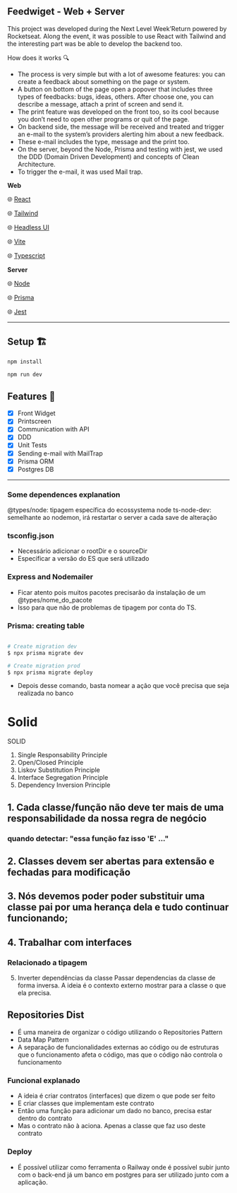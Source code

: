 ## Feedwiget - Web + Server

This project was developed during the Next Level Week’Return powered by Rocketseat.
Along the event, it was possible to use React with Tailwind and the interesting part was be able to develop the backend too.

How does it works 🔍

- The process is very simple but with a lot of awesome features: you can create a feedback about something on the page or system.
- A button on bottom of the page open a popover that includes three types of feedbacks: bugs, ideas, others. After choose one, you can describe a message, attach a print of screen and send it.
- The print feature was developed on the front too, so its cool because you don’t need to open other programs or quit of the page.
- On backend side, the message will be received and treated and trigger an e-mail to the system’s providers alerting him about a new feedback.
- These e-mail includes the type, message and the print too.
- On the server, beyond the Node, Prisma and testing with jest, we used the DDD (Domain Driven Development) and concepts of Clean Architecture.
- To trigger the e-mail, it was used Mail trap.

**Web**

🌐 [React](https://pt-br.reactjs.org/)

🌐 [Tailwind](https://tailwindcss.com/)

🌐 [Headless UI](https://headlessui.com/)

🌐 [Vite](https://vitejs.dev/)

🌐 [Typescript](https://www.typescriptlang.org/)

**Server**

🌐 [Node](https://nodejs.org/en/)

🌐 [Prisma](https://www.prisma.io/)

🌐 [Jest](https://jestjs.io/pt-BR/)

---

## Setup 🏗️

```bash
npm install
```

```bash
npm run dev
```

## Features 📜

- [x]  Front Widget
- [x]  Printscreen
- [x]  Communication with API
- [x]  DDD
- [x]  Unit Tests
- [x]  Sending e-mail with MailTrap
- [x]  Prisma ORM
- [x]  Postgres DB

---

### Some dependences explanation
@types/node: tipagem específica do ecossystema node
ts-node-dev: semelhante ao nodemon, irá restartar o server a cada save de alteração

### tsconfig.json
- Necessário adicionar o rootDir e o sourceDir
- Especificar a versão do ES que será utilizado

### Express and Nodemailer
- Ficar atento pois muitos pacotes precisarão da instalação de um @types/nome_do_pacote
- Isso para que não de problemas de tipagem por conta do TS.

### Prisma: creating table
```bash

# Create migration dev
$ npx prisma migrate dev

# Create migration prod
$ npx prisma migrate deploy

```
- Depois desse comando, basta nomear a ação que você precisa que seja realizada no banco


# Solid
SOLID

1. Single Responsability Principle
2. Open/Closed Principle
3. Liskov Substitution Principle
4. Interface Segregation Principle
5. Dependency Inversion Principle

## 1. Cada classe/função não deve ter mais de uma responsabilidade da nossa regra de negócio
### quando detectar: "essa função faz isso 'E' ..."

## 2. Classes devem ser abertas para extensão e fechadas para modificação

## 3. Nós devemos poder poder substituir uma classe pai por uma herança dela e tudo continuar funcionando;

## 4. Trabalhar com interfaces
### Relacionado a tipagem

5. Inverter dependências da classe
Passar dependencias da classe de forma inversa.
A ideia é o contexto externo mostrar para a classe o que ela precisa.

## Repositories Dist
- É uma maneira de organizar o código utilizando o Repositories Pattern
- Data Map Pattern
- A separação de funcionalidades externas ao código ou de estruturas que o funcionamento afeta o código, mas que o código não controla o funcionamento
### Funcional explanado
- A ideia é criar contratos (interfaces) que dizem o que pode ser feito
- E criar classes que implementam este contrato
- Então uma função para adicionar um dado no banco, precisa estar dentro do contrato
- Mas o contrato não à aciona. Apenas a classe que faz uso deste contrato


### Deploy
- É possível utilizar como ferramenta o Railway onde é possível subir junto com o back-end já um banco em postgres para ser utilizado junto com a aplicação.
